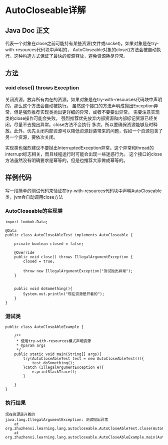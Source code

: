 # AutoCloseable详解

## Java Doc 正文
代表一个对象在close之前可能持有某些资源(文件或socket)。如果对象是在try-with-resources代码块中声明的，
AutoCloseable对象的close()方法会被自动执行。这种构造方式保证了最快的资源释放，避免资源耗尽异常。
## 方法
### void close() throws Exception
关闭资源，放弃所有内在的资源。如果对象是在try-with-resources代码块中声明的，那么这个方法会自动被执行。
虽然这个接口的方法声明成抛出Exception异常，但是强烈推荐实现类抛出更详细的异常，或者不要要出异常。
需要注意实现类的close操作可能会失败。 强烈推荐优先放弃内部资源和内部标记资源已经关闭，尽量不去抛出异常。close方法不会执行
多次，所以要确保资源能够及时释放。此外，优先关闭内部资源可以降低资源封装带来的问题，假如一个资源包含了另一个资源，要依次关闭。

实现类也强烈建议不要抛出InterruptedException异常。这个异常和thread的 interrupt标志相关，而且线程运行时可能会出现一些迷惑行为。
这个接口的close方法虽然没有明确要求是幂等的，但是也推荐大家做成幂等的。
## 样例代码
写一段简单的测试代码来验证在try-with-resources代码块中声明AutoCloseable类，jvm会自动调用close方法

### AutoCloseable的实现类

```$xslt
import lombok.Data;

@Data
public class AutoCloseAbleTest implements AutoCloseable {

    private boolean closed = false;

    @Override
    public void close() throws IllegalArgumentException {
        closed = true;

        throw new IllegalArgumentException("测试抛出异常");
    }


    public void doSomething(){
        System.out.println("现在资源是开着的");
    }
}
```
### 测试类
```
public class AutoCloseAbleExample {

    /**
     * 使用try-with-resources模式声明资源
     * @param args
     */
    public static void main(String[] args){
        try(AutoCloseAbleTest test = new AutoCloseAbleTest()){
            test.doSomething();
        }catch (IllegalArgumentException e){
            e.printStackTrace();
        }

    }
}
```
### 执行结果
```$xslt
现在资源是开着的
java.lang.IllegalArgumentException: 测试抛出异常
	at org.zhuzhenxi.learning.lang.autocloseable.AutoCloseAbleTest.close(AutoCloseAbleTest.java:14)
	at org.zhuzhenxi.learning.lang.autocloseable.AutoCloseAbleExample.main(AutoCloseAbleExample.java:7)
```

